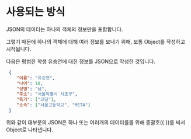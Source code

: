 # 사용되는 방식

JSON의 데이터는 하나의 객체의 정보만을 포함합니다.

그렇기 때문에 하나의 객체에 대해 여러 정보를 보내기 위해, 보통 Object를 작성하고 시작됩니다.

다음은 평범한 학생 유승연에 대한 정보를 JSON으로 작성한 것입니다.
```json
 {
    "이름": "유승연",
    "나이": 18,
    "성별": "남",
    "주소": "서울특별시 서초구",
    "특기": ["코딩"],
    "소속": ["서울고등학교", "META"]
 }
```

위와 같이 대부분의 JSON은 하나 또는 여러개의 데이터를를 위해 중괄호({ })를 써서 Object로 나타냅니다.

